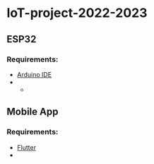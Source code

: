 # IoT-project-2022-2023

## ESP32
### Requirements:
- [Arduino IDE](https://www.arduino.cc/en/software)
- -

## Mobile App
### Requirements:
- [Flutter](https://docs.flutter.dev/get-started/install)
- 
